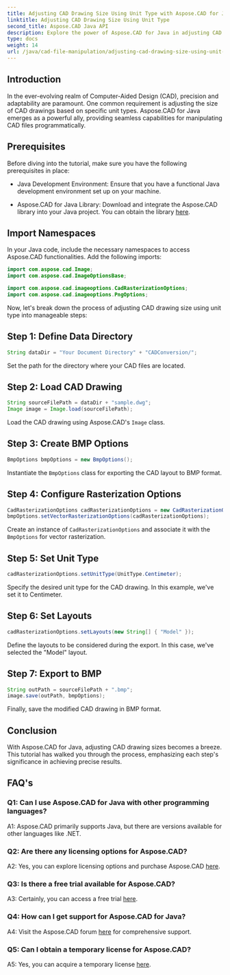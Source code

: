 ```yaml
---
title: Adjusting CAD Drawing Size Using Unit Type with Aspose.CAD for Java
linktitle: Adjusting CAD Drawing Size Using Unit Type
second_title: Aspose.CAD Java API
description: Explore the power of Aspose.CAD for Java in adjusting CAD drawing sizes effortlessly. Follow our step-by-step guide for precision and adaptability.
type: docs
weight: 14
url: /java/cad-file-manipulation/adjusting-cad-drawing-size-using-unit-type/
---
```

## Introduction

In the ever-evolving realm of Computer-Aided Design (CAD), precision and adaptability are paramount. One common requirement is adjusting the size of CAD drawings based on specific unit types. Aspose.CAD for Java emerges as a powerful ally, providing seamless capabilities for manipulating CAD files programmatically.

## Prerequisites

Before diving into the tutorial, make sure you have the following prerequisites in place:

- Java Development Environment: Ensure that you have a functional Java development environment set up on your machine.

- Aspose.CAD for Java Library: Download and integrate the Aspose.CAD library into your Java project. You can obtain the library [here](https://releases.aspose.com/cad/java/).

## Import Namespaces

In your Java code, include the necessary namespaces to access Aspose.CAD functionalities. Add the following imports:

```java
import com.aspose.cad.Image;
import com.aspose.cad.ImageOptionsBase;

import com.aspose.cad.imageoptions.CadRasterizationOptions;
import com.aspose.cad.imageoptions.PngOptions;
```

Now, let's break down the process of adjusting CAD drawing size using unit type into manageable steps:

## Step 1: Define Data Directory

```java
String dataDir = "Your Document Directory" + "CADConversion/";
```

Set the path for the directory where your CAD files are located.

## Step 2: Load CAD Drawing

```java
String sourceFilePath = dataDir + "sample.dwg";
Image image = Image.load(sourceFilePath);
```

Load the CAD drawing using Aspose.CAD's `Image` class.

## Step 3: Create BMP Options

```java
BmpOptions bmpOptions = new BmpOptions();
```

Instantiate the `BmpOptions` class for exporting the CAD layout to BMP format.

## Step 4: Configure Rasterization Options

```java
CadRasterizationOptions cadRasterizationOptions = new CadRasterizationOptions();
bmpOptions.setVectorRasterizationOptions(cadRasterizationOptions);
```

Create an instance of `CadRasterizationOptions` and associate it with the `BmpOptions` for vector rasterization.

## Step 5: Set Unit Type

```java
cadRasterizationOptions.setUnitType(UnitType.Centimeter);
```

Specify the desired unit type for the CAD drawing. In this example, we've set it to Centimeter.

## Step 6: Set Layouts

```java
cadRasterizationOptions.setLayouts(new String[] { "Model" });
```

Define the layouts to be considered during the export. In this case, we've selected the "Model" layout.

## Step 7: Export to BMP

```java
String outPath = sourceFilePath + ".bmp";
image.save(outPath, bmpOptions);
```

Finally, save the modified CAD drawing in BMP format.

## Conclusion

With Aspose.CAD for Java, adjusting CAD drawing sizes becomes a breeze. This tutorial has walked you through the process, emphasizing each step's significance in achieving precise results.

## FAQ's

### Q1: Can I use Aspose.CAD for Java with other programming languages?

A1: Aspose.CAD primarily supports Java, but there are versions available for other languages like .NET.

### Q2: Are there any licensing options for Aspose.CAD?

A2: Yes, you can explore licensing options and purchase Aspose.CAD [here](https://purchase.aspose.com/buy).

### Q3: Is there a free trial available for Aspose.CAD?

A3: Certainly, you can access a free trial [here](https://releases.aspose.com/).

### Q4: How can I get support for Aspose.CAD for Java?

A4: Visit the Aspose.CAD forum [here](https://forum.aspose.com/c/cad/19) for comprehensive support.

### Q5: Can I obtain a temporary license for Aspose.CAD?

A5: Yes, you can acquire a temporary license [here](https://purchase.aspose.com/temporary-license/).
